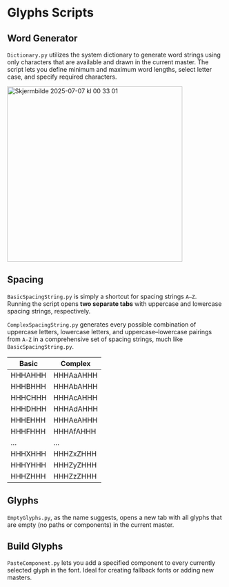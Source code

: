 # Glyphs Scripts

## **Word Generator**

`Dictionary.py` utilizes the system dictionary to generate word strings using only characters that are available and drawn in the current master. The script lets you define minimum and maximum word lengths, select letter case, and specify required characters. <br>

<img width="406" alt="Skjermbilde 2025-07-07 kl  00 33 01" src="https://github.com/user-attachments/assets/8de857ce-33d6-4b60-a1b3-c78e56de7f8f" />


## **Spacing**

`BasicSpacingString.py` is simply a shortcut for spacing strings `A–Z`.  
Running the script opens **two separate tabs** with uppercase and lowercase spacing strings, respectively.

`ComplexSpacingString.py` generates every possible combination of uppercase letters, lowercase letters, and uppercase–lowercase pairings from `A-Z` in a comprehensive set of spacing strings, much like `BasicSpacingString.py`.

| Basic    | Complex     |
|----------|-------------|
| HHHAHHH  | HHHAaAHHH   |
| HHHBHHH  | HHHAbAHHH   |
| HHHCHHH  | HHHAcAHHH   |
| HHHDHHH  | HHHAdAHHH   |
| HHHEHHH  | HHHAeAHHH   |
| HHHFHHH  | HHHAfAHHH   |
| …        | …           |
| HHHXHHH  | HHHZxZHHH   |
| HHHYHHH  | HHHZyZHHH   |
| HHHZHHH  | HHHZzZHHH   |


## **Glyphs**

`EmptyGlyphs.py`, as the name suggests, opens a new tab with all glyphs that are empty (no paths or components) in the current master.

## **Build Glyphs**

`PasteComponent.py` lets you add a specified component to every currently selected glyph in the font. Ideal for creating fallback fonts or adding new masters.